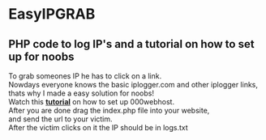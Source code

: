 # EasyIPGRAB
## PHP code to log IP's and a tutorial on how to set up for noobs
To grab someones IP he has to click on a link.<br>
Nowdays everyone knows the basic iplogger.com and other iplogger links,<br>
thats why I made a easy solution for noobs!<br>
Watch this __**[tutorial](https://youtu.be/e-S5b-yFLis)**__ on how to set up 000webhost.<br>
After you are done drag the index.php file into your website,<br>
and send the url to your victim.<br>
After the victim clicks on it the IP should be in logs.txt
